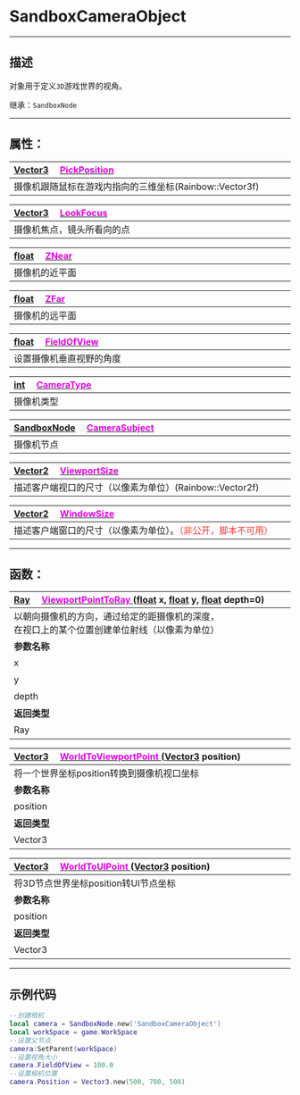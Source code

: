 # SandboxCameraObject
------------------------------------------------------------------------------------------
## 描述

对象用于定义`3D`游戏世界的视角。

继承：`SandboxNode` 

------------------------------------------------------------------------------------------
## 属性：

|<div style="width:1125px">[Vector3]() &emsp;[<font color="dd00dd">PickPosition</font>]()</div>|
|:---|
|摄像机跟随鼠标在游戏内指向的三维坐标(Rainbow::Vector3f)|

|<div style="width:1125px">[Vector3]() &emsp;[<font color="dd00dd">LookFocus</font>]()</div>|
|:---|
|摄像机焦点，镜头所看向的点|

|<div style="width:1125px">[float]() &emsp;[<font color="dd00dd">ZNear</font>]()</div>|
|:---|
|摄像机的近平面|

|<div style="width:1125px">[float]() &emsp;[<font color="dd00dd">ZFar</font>]()</div>|
|:---|
|摄像机的远平面|

|<div style="width:1125px">[float]() &emsp;[<font color="dd00dd">FieldOfView</font>]()</div>|
|:---|
|设置摄像机垂直视野的角度|

|<div style="width:1125px">[int]() &emsp;[<font color="dd00dd">CameraType</font>]()</div>|
|:---|
|摄像机类型|

|<div style="width:1125px">[SandboxNode]() &emsp;[<font color="dd00dd">CameraSubject</font>]()</div>|
|:---|
|摄像机节点|

|<div style="width:1125px">[Vector2]() &emsp;[<font color="dd00dd">ViewportSize</font>]()</div>|
|:---|
|描述客户端视口的尺寸（以像素为单位）(Rainbow::Vector2f)|

|<div style="width:1125px">[Vector2]() &emsp;[<font color="dd00dd">WindowSize</font>]()</div>|
|:---|
|描述客户端窗口的尺寸（以像素为单位）。<font color="ff3333">（非公开，脚本不可用）</font>|

------------------------------------------------------------------------------------------
## 函数：

|<div style="width:500px">[Ray]() &emsp;[<font color="dd00dd">ViewportPointToRay</font> ]() ([float]() x, [float]() y, [float]() depth=0)</div>|<div style="width:100px"></div>|<div style="width:45px"></div>|<div style="width:400px"></div>|
|:---|:---|:---|:---|
|以朝向摄像机的方向，通过给定的距摄像机的深度，<br>在视口上的某个位置创建单位射线（以像素为单位）||||
|**参数名称**|**类别**|**默认**|**描述**|
|x|float||x坐标|
|y|float||y坐标|
|depth|float||深度|
|**返回类型**|||**概要**|
|Ray|||射线|

|<div style="width:500px">[Vector3]() &emsp;[<font color="dd00dd">WorldToViewportPoint</font> ]() ([Vector3]() position)</div>|<div style="width:100px"></div>|<div style="width:45px"></div>|<div style="width:400px"></div>|
|:---|:---|:---|:---|
|将一个世界坐标position转换到摄像机视口坐标||||
|**参数名称**|**类别**|**默认**|**描述**|
|position|Vector3||三维坐标|
|**返回类型**|||**概要**|
|Vector3|||三维坐标|

|<div style="width:500px">[Vector3]() &emsp;[<font color="dd00dd">WorldToUIPoint</font> ]() ([Vector3]() position)</div>|<div style="width:100px"></div>|<div style="width:45px"></div>|<div style="width:400px"></div>|
|:---|:---|:---|:---|
|将3D节点世界坐标position转UI节点坐标||||
|**参数名称**|**类别**|**默认**|**描述**|
|position|Vector3||三维坐标|
|**返回类型**|||**概要**|
|Vector3|||三维坐标|

------------------------------------------------------------------------------------------
## 示例代码

```lua
--创建相机
local camera = SandboxNode.new('SandboxCameraObject')
local workSpace = game.WorkSpace
--设置父节点
camera:SetParent(workSpace)
--设置视角大小
camera.FieldOfView = 100.0
--设置相机位置
camera.Position = Vector3.new(500, 700, 500)
```